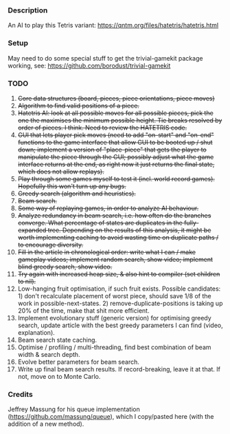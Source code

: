 ### Description
An AI to play this Tetris variant: https://qntm.org/files/hatetris/hatetris.html

### Setup
May need to do some special stuff to get the trivial-gamekit package working, see: https://github.com/borodust/trivial-gamekit

### TODO
1. ~~Core data structures (board, pieces, piece orientations, piece moves)~~
2. ~~Algorithm to find valid positions of a piece.~~
3. ~~Hatetris AI: look at all possible moves for all possible pieces, pick the one the maximises the minimum possible height. Tie breaks resolved by order of pieces. I think. Need to review the HATETRIS code.~~
4. ~~GUI that lets player pick moves (need to add "on-start" and "on-end" functions to the game interface that allow GUI to be booted up / shut down; implement a version of "place-piece" that gets the player to manipulate the piece through the GUI; possibly adjust what the game interface returns at the end, as right now it just returns the final state, which does not allow replays).~~
5. ~~Play through some games myself to test it (incl. world record games). Hopefully this won't turn up any bugs.~~
6. ~~Greedy search (algorithm and heuristics).~~
7. ~~Beam search.~~
8. ~~Some way of replaying games, in order to analyze AI behaviour.~~
9. ~~Analyze redundancy in beam search, i.e. how often do the branches converge. What percentage of states are duplicates in the fully-expanded tree. Depending on the results of this analysis, it might be worth implementing caching to avoid wasting time on duplicate paths / to encourage diversity.~~
10. ~~Fill in the article in chronological order: write what I can / make gameplay videos; implement random search, show video; implement blind greedy search, show video.~~
11. ~~Try again with increased heap size, & also hint to compiler (set children to nil).~~
12. Low-hanging fruit optimisation, if such fruit exists. Possible candidates: 1) don't recalculate placement of worst piece, should save 1/8 of the work in possible-next-states. 2) remove-duplicate-positions is taking up 20% of the time, make that shit more efficient.
13. Implement evolutionary stuff (generic version) for optimising greedy search, update article with the best greedy parameters I can find (video, explanation).
14. Beam search state caching.
15. Optimise / profiling / multi-threading, find best combination of beam width & search depth.
16. Evolve better parameters for beam search.
17. Write up final beam search results. If record-breaking, leave it at that. If not, move on to Monte Carlo.

### Credits
Jeffrey Massung for his queue implementation (https://github.com/massung/queue), which I copy/pasted here (with the addition of a new method).
